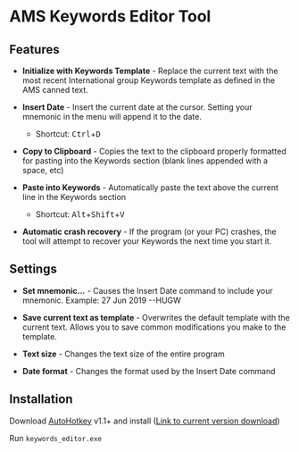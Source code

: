 # AMS Keywords Editor Tool

## Features

* **Initialize with Keywords Template** - Replace the current text with the most recent International group Keywords template as defined in the AMS canned text.

* **Insert Date** - Insert the current date at the cursor. Setting your mnemonic in the menu will append it to the date.
  * Shortcut: <kbd>Ctrl</kbd>+<kbd>D</kbd>

* **Copy to Clipboard** - Copies the text to the clipboard properly formatted for pasting into the Keywords section (blank lines appended with a space, etc)

* **Paste into Keywords** - Automatically paste the text above the current line in the Keywords section
  * Shortcut: <kbd>Alt</kbd>+<kbd>Shift</kbd>+<kbd>V</kbd>

* **Automatic crash recovery** - If the program (or your PC) crashes, the tool will attempt to recover your Keywords the next time you start it.

## Settings

* **Set mnemonic...** - Causes the Insert Date command to include your mnemonic. Example: 27 Jun 2019 --HUGW

* **Save current text as template** - Overwrites the default template with the current text. Allows you to save common modifications you make to the template.

* **Text size** - Changes the text size of the entire program

* **Date format** - Changes the format used by the Insert Date command

## Installation

Download [AutoHotkey](https://www.autohotkey.com) v1.1+ and install ([Link to current version download](https://www.autohotkey.com/download/ahk-install.exe))

Run `keywords_editor.exe`